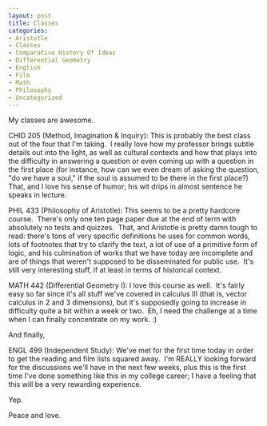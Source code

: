 ```yaml
--- 
layout: post
title: Classes
categories:
- Aristotle
- Classes
- Comparative History Of Ideas
- Differential Geometry
- English
- Film
- Math
- Philosophy
- Uncategorized
---
```

<p>My classes are awesome.</p>  <p>CHID 205 (Method, Imagination &amp; Inquiry): This is probably the best class out of the four that I'm taking.&#160; I really love how my professor brings subtle details out into the light, as well as cultural contexts and how that plays into the difficulty in answering a question or even coming up with a question in the first place (for instance, how can we even dream of asking the question, &quot;do we have a soul,&quot; if the soul is assumed to be there in the first place?)&#160; That, and I love his sense of humor; his wit drips in almost sentence he speaks in lecture.</p>  <p>PHIL 433 (Philosophy of Aristotle): This seems to be a pretty hardcore course.&#160; There's only one ten page paper due at the end of term with absolutely no tests and quizzes.&#160; That, and Aristotle is pretty damn tough to read: there's tons of very specific definitions he uses for common words, lots of footnotes that try to clarify the text, a lot of use of a primitive form of logic, and his culmination of works that we have today are incomplete and are of things that weren't supposed to be disseminated for public use.&#160; It's still very interesting stuff, if at least in terms of historical context.</p>  <p>MATH 442 (Differential Geometry I): I love this course as well.&#160; It's fairly easy so far since it's all stuff we've covered in calculus III (that is, vector calculus in 2 and 3 dimensions), but it's supposedly going to increase in difficulty quite a bit within a week or two.&#160; Eh, I need the challenge at a time when I can finally concentrate on my work. :)</p>  <p>And finally,</p>  <p>ENGL 499 (Independent Study): We've met for the first time today in order to get the reading and film lists squared away.&#160; I'm REALLY looking forward for the discussions we'll have in the next few weeks, plus this is the first time I've done something like this in my college career; I have a feeling that this will be a very rewarding experience.</p>  <p>Yep.</p>  <p>Peace and love.</p>
